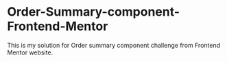 # Order-Summary-component-Frontend-Mentor
This is my solution for Order summary component challenge from Frontend Mentor website.
